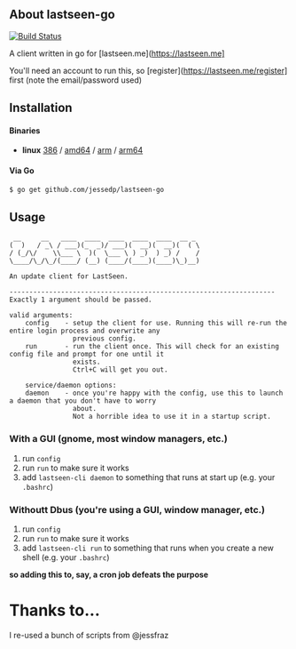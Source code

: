 ## About lastseen-go
[![Build Status](https://api.travis-ci.org/jessedp/lastseen-go.svg?branch=master)](https://travis-ci.org/jessedp/lastseen-go)

A client written in go for [lastseen.me](https://lastseen.me]

You'll need an account to run this, so [register](https://lastseen.me/register] first (note the email/password used)

## Installation

#### Binaries
- **linux** [386](https://github.com/jessedp/lastseen-go/releases/download/v0.1.0/lastseen-cli-linux-386) / [amd64](https://github.com/jessedp/lastseen-go/releases/download/v0.1.0/lastseen-cli-linux-amd64) / [arm](https://github.com/jessedp/lastseen-go/releases/download/v0.1.0/lastseen-cli-linux-arm) / [arm64](https://github.com/jessedp/lastseen-go/releases/download/v0.1.0/lastseen-cli-linux-arm64)

#### Via Go

```bash
$ go get github.com/jessedp/lastseen-go
```
## Usage

```conosle
 __     __   ____  ____  ____  ____  ____  __ _
(  )   / _\ / ___)(_  _)/ ___)(  __)(  __)(  ( \
/ (_/\/    \\___ \  )(  \___ \ ) _)  ) _) /    /
\____/\_/\_/(____/ (__) (____/(____)(____)\_)__)

An update client for LastSeen.

-------------------------------------------------------------------
Exactly 1 argument should be passed.

valid arguments:
    config    - setup the client for use. Running this will re-run the entire login process and overwrite any
                previous config.
    run       - run the client once. This will check for an existing config file and prompt for one until it
                exists.
                Ctrl+C will get you out.

    service/daemon options:
    daemon    - once you're happy with the config, use this to launch a daemon that you don't have to worry
                about.
                Not a horrible idea to use it in a startup script.
```

### With a GUI (gnome, most window managers, etc.)
1. run `config`
2. run `run` to make sure it works
3. add `lastseen-cli daemon` to something that runs at start up (e.g. your `.bashrc`)

### Withoutt Dbus (you're using a GUI, window manager, etc.)
1. run `config`
2. run `run` to make sure it works
3. add `lastseen-cli run` to something that runs when you create a new shell (e.g. your `.bashrc`)

__so adding this to, say, a cron job defeats the purpose__


# Thanks to...
I re-used a bunch of scripts from @jessfraz

